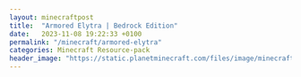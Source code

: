 ```yaml
---
layout: minecraftpost
title:  "Armored Elytra | Bedrock Edition"
date:   2023-11-08 19:22:33 +0100
permalink: "/minecraft/armored-elytra"
categories: Minecraft Resource-pack
header_image: "https://static.planetminecraft.com/files/image/minecraft/texture-pack/2022/590/16123387-imagearmoredelytra_l.webp"
---
```

